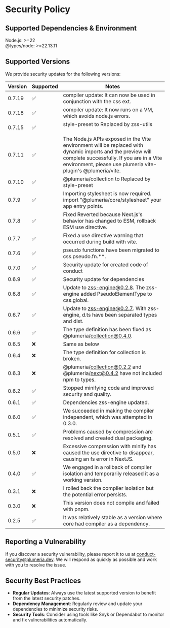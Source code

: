 # Security Policy

## Supported Dependencies & Environment
Node.js: >=22  
@types/node: >=22.13.11  

## Supported Versions

We provide security updates for the following versions:

| Version | Supported          | Notes                                                                                                       |
| ------- | ------------------ | ----------------------------------------------------------------------------------------------------------- |
| 0.7.19  | :white_check_mark: | compiler update: It can now be used in conjunction with the css ext.                                     　 |
| 0.7.18  | :white_check_mark: | compiler update: It now runs on a VM, which avoids node.js errors.                                       　 |
| 0.7.15  | :white_check_mark: | style-preset to Replaced by zss-utils                       　　　　　                                     　 |
| 0.7.11  | :white_check_mark: | The Node.js APIs exposed in the Vite environment will be replaced with dynamic imports and the preview will complete successfully. If you are in a Vite environment, please use plumeria vite-plugin's @plumeria/vite.|
| 0.7.10  | :white_check_mark: | @plumeria/collection to Replaced by style-preset            　　　　　                                     　 |
| 0.7.9   | :white_check_mark: | Importing stylesheet is now required. import "@plumeria/core/stylesheet" your app entry points.             |
| 0.7.8   | :white_check_mark: | Fixed Reverted because Next.js's behavior has changed to ESM, rollback ESM use directive.                   |  
| 0.7.7   | :white_check_mark: | Fixed a use directive warning that occurred during build with vite.                                         |
| 0.7.6   | :white_check_mark: | pseudo functions have been migrated to css.pseudo.fn.**.                                                    |
| 0.7.0   | :white_check_mark: | Security update for created code of conduct                                                                 |
| 0.6.9   | :white_check_mark: | Security update for dependencies                                                                            |
| 0.6.8   | :white_check_mark: | Update to zss-engine@0.2.8. The zss-engine added PseudoElementType to css.global.                           |
| 0.6.7   | :white_check_mark: | Update to zss-engine@0.2.7. With zss-engine, d.ts have been separated types and dist.                       |
| 0.6.6   | :white_check_mark: | The type definition has been fixed as @plumeria/collection@0.4.0.                                           |
| 0.6.5   | :x:                | Same as below                                                                                               |
| 0.6.4   | :x:                | The type definition for collection is broken.                                                               |
| 0.6.3   | :x:                | @plumeria/collection@0.2.2 and @plumeria/next@0.4.2 have not included npm to types.                         |
| 0.6.2   | :white_check_mark: | Stopped minifying code and improved security and quality.                                                   |
| 0.6.1   | :white_check_mark: | Dependencies zss-engine updated.                                                                            |
| 0.6.0   | :white_check_mark: | We succeeded in making the compiler independent, which was attempted in 0.3.0.                              |
| 0.5.1   | :white_check_mark: | Problems caused by compression are resolved and created dual packaging.                                     |
| 0.5.0   | :x:                | Excessive compression with minify has caused the use directive to disappear, causing an fs error in NextJS. |
| 0.4.0   | :white_check_mark: | We engaged in a rollback of compiler isolation and temporarily released it as a working version.            |
| 0.3.1   | :x:                | I rolled back the compiler isolation but the potential error persists.                                      |
| 0.3.0   | :x:                | This version does not compile and failed with pnpm.                                                         |
| 0.2.5   | :white_check_mark: | It was relatively stable as a version where core had compiler as a dependency.                              |

## Reporting a Vulnerability

If you discover a security vulnerability, please report it to us at conduct-security@plumeria.dev. We will respond as quickly as possible and work with you to resolve the issue.

## Security Best Practices

- **Regular Updates**: Always use the latest supported version to benefit from the latest security patches.
- **Dependency Management**: Regularly review and update your dependencies to minimize security risks.
- **Security Tools**: Consider using tools like Snyk or Dependabot to monitor and fix vulnerabilities automatically.
